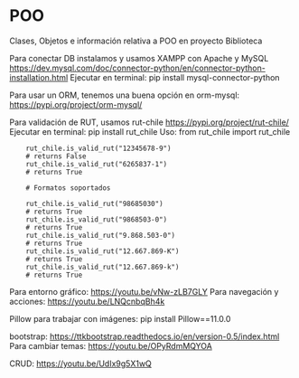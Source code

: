 # POO

Clases, Objetos e información relativa a POO en proyecto Biblioteca

Para conectar DB instalamos y usamos XAMPP con Apache y MySQL
https://dev.mysql.com/doc/connector-python/en/connector-python-installation.html
Ejecutar en terminal:
pip install mysql-connector-python

Para usar un ORM, tenemos una buena opción en orm-mysql:
https://pypi.org/project/orm-mysql/

Para validación de RUT, usamos rut-chile
https://pypi.org/project/rut-chile/
Ejecutar en terminal: pip install rut_chile
Uso:
from rut_chile import rut_chile

        rut_chile.is_valid_rut("12345678-9")
        # returns False
        rut_chile.is_valid_rut("6265837-1")
        # returns True

        # Formatos soportados

        rut_chile.is_valid_rut("98685030")
        # returns True
        rut_chile.is_valid_rut("9868503-0")
        # returns True
        rut_chile.is_valid_rut("9.868.503-0")
        # returns True
        rut_chile.is_valid_rut("12.667.869-K")
        # returns True
        rut_chile.is_valid_rut("12.667.869-k")
        # returns True

Para entorno gráfico: https://youtu.be/vNw-zLB7GLY
Para navegación y acciones: https://youtu.be/LNQcnbqBh4k

Pillow para trabajar con imágenes: pip install Pillow==11.0.0

bootstrap: https://ttkbootstrap.readthedocs.io/en/version-0.5/index.html
Para cambiar temas: https://youtu.be/OPyRdmMQYOA

CRUD: https://youtu.be/UdIx9g5X1wQ
